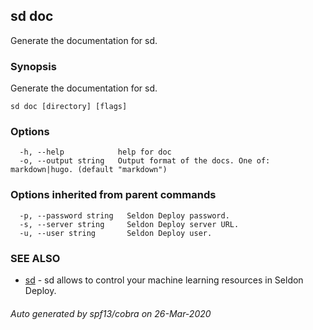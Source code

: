 ## sd doc

Generate the documentation for sd.

### Synopsis

Generate the documentation for sd.

```
sd doc [directory] [flags]
```

### Options

```
  -h, --help            help for doc
  -o, --output string   Output format of the docs. One of: markdown|hugo. (default "markdown")
```

### Options inherited from parent commands

```
  -p, --password string   Seldon Deploy password.
  -s, --server string     Seldon Deploy server URL.
  -u, --user string       Seldon Deploy user.
```

### SEE ALSO

* [sd](sd.md)	 - sd allows to control your machine learning resources in Seldon Deploy.

###### Auto generated by spf13/cobra on 26-Mar-2020
